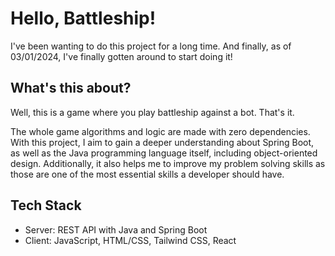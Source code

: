# Hello, Battleship!

I've been wanting to do this project for a long time. And finally, as of 03/01/2024, I've finally gotten around to start doing it!

## What's this about?

Well, this is a game where you play battleship against a bot. That's it.

The whole game algorithms and logic are made with zero dependencies. With this project, I aim to gain a deeper understanding about Spring Boot, as well as the Java programming language itself, including object-oriented design. Additionally, it also helps me to improve my problem solving skills as those are one of the most essential skills a developer should have.

## Tech Stack

- Server: REST API with Java and Spring Boot
- Client: JavaScript, HTML/CSS, Tailwind CSS, React
